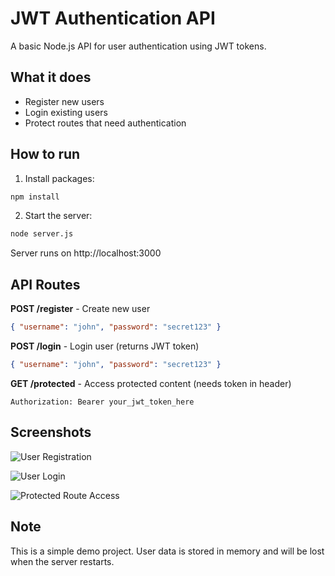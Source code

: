 # JWT Authentication API

A basic Node.js API for user authentication using JWT tokens.

## What it does
- Register new users
- Login existing users 
- Protect routes that need authentication

## How to run

1. Install packages:
```bash
npm install
```

2. Start the server:
```bash
node server.js
```

Server runs on http://localhost:3000

## API Routes

**POST /register** - Create new user
```json
{ "username": "john", "password": "secret123" }
```

**POST /login** - Login user (returns JWT token)
```json
{ "username": "john", "password": "secret123" }
```

**GET /protected** - Access protected content (needs token in header)
```
Authorization: Bearer your_jwt_token_here
```

## Screenshots

![User Registration](https://github.com/varun-varneker/JWT_API/blob/main/Screenshots/REGISTER.png)

![User Login](https://github.com/varun-varneker/JWT_API/blob/main/Screenshots/LOGIN.png)

![Protected Route Access](https://github.com/varun-varneker/JWT_API/blob/main/Screenshots/GET.png)

## Note
This is a simple demo project. User data is stored in memory and will be lost when the server restarts.
